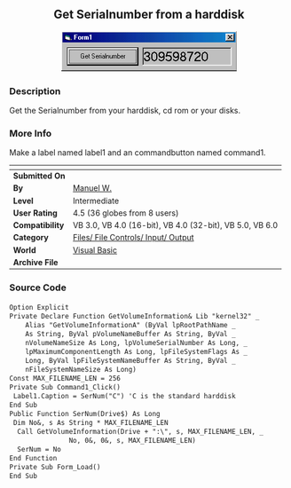 ﻿<div align="center">

## Get Serialnumber from a harddisk

<img src="PIC2000418251156873.gif">
</div>

### Description

Get the Serialnumber from your harddisk, cd rom or your disks.
 
### More Info
 
Make a label named label1 and an commandbutton named command1.


<span>             |<span>
---                |---
**Submitted On**   |
**By**             |[Manuel W\.](https://github.com/Planet-Source-Code/PSCIndex/blob/master/ByAuthor/manuel-w.md)
**Level**          |Intermediate
**User Rating**    |4.5 (36 globes from 8 users)
**Compatibility**  |VB 3\.0, VB 4\.0 \(16\-bit\), VB 4\.0 \(32\-bit\), VB 5\.0, VB 6\.0
**Category**       |[Files/ File Controls/ Input/ Output](https://github.com/Planet-Source-Code/PSCIndex/blob/master/ByCategory/files-file-controls-input-output__1-3.md)
**World**          |[Visual Basic](https://github.com/Planet-Source-Code/PSCIndex/blob/master/ByWorld/visual-basic.md)
**Archive File**   |[](https://github.com/Planet-Source-Code/manuel-w-get-serialnumber-from-a-harddisk__1-7364/archive/master.zip)





### Source Code

```
Option Explicit
Private Declare Function GetVolumeInformation& Lib "kernel32" _
    Alias "GetVolumeInformationA" (ByVal lpRootPathName _
    As String, ByVal pVolumeNameBuffer As String, ByVal _
    nVolumeNameSize As Long, lpVolumeSerialNumber As Long, _
    lpMaximumComponentLength As Long, lpFileSystemFlags As _
    Long, ByVal lpFileSystemNameBuffer As String, ByVal _
    nFileSystemNameSize As Long)
Const MAX_FILENAME_LEN = 256
Private Sub Command1_Click()
 Label1.Caption = SerNum("C") 'C is the standard harddisk
End Sub
Public Function SerNum(Drive$) As Long
 Dim No&, s As String * MAX_FILENAME_LEN
  Call GetVolumeInformation(Drive + ":\", s, MAX_FILENAME_LEN, _
               No, 0&, 0&, s, MAX_FILENAME_LEN)
  SerNum = No
End Function
Private Sub Form_Load()
End Sub
```

